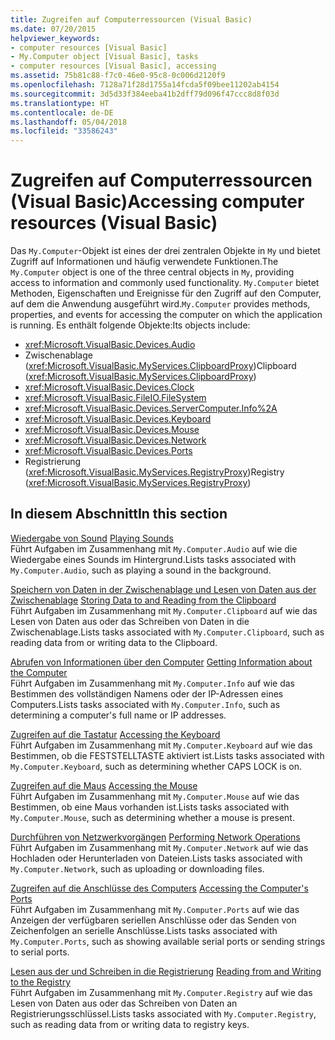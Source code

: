 ```yaml
---
title: Zugreifen auf Computerressourcen (Visual Basic)
ms.date: 07/20/2015
helpviewer_keywords:
- computer resources [Visual Basic]
- My.Computer object [Visual Basic], tasks
- computer resources [Visual Basic], accessing
ms.assetid: 75b81c88-f7c0-46e0-95c8-0c006d2120f9
ms.openlocfilehash: 7128a71f28d1755a14fcda5f09bee11202ab4154
ms.sourcegitcommit: 3d5d33f384eeba41b2dff79d096f47ccc8d8f03d
ms.translationtype: HT
ms.contentlocale: de-DE
ms.lasthandoff: 05/04/2018
ms.locfileid: "33586243"
---
```

# <a name="accessing-computer-resources-visual-basic"></a><span data-ttu-id="08b8f-102">Zugreifen auf Computerressourcen (Visual Basic)</span><span class="sxs-lookup"><span data-stu-id="08b8f-102">Accessing computer resources (Visual Basic)</span></span>

<span data-ttu-id="08b8f-103">Das `My.Computer`-Objekt ist eines der drei zentralen Objekte in `My` und bietet Zugriff auf Informationen und häufig verwendete Funktionen.</span><span class="sxs-lookup"><span data-stu-id="08b8f-103">The `My.Computer` object is one of the three central objects in `My`, providing access to information and commonly used functionality.</span></span> <span data-ttu-id="08b8f-104">`My.Computer` bietet Methoden, Eigenschaften und Ereignisse für den Zugriff auf den Computer, auf dem die Anwendung ausgeführt wird.</span><span class="sxs-lookup"><span data-stu-id="08b8f-104">`My.Computer` provides methods, properties, and events for accessing the computer on which the application is running.</span></span> <span data-ttu-id="08b8f-105">Es enthält folgende Objekte:</span><span class="sxs-lookup"><span data-stu-id="08b8f-105">Its objects include:</span></span>  
  
-   <xref:Microsoft.VisualBasic.Devices.Audio>
-   <span data-ttu-id="08b8f-106">Zwischenablage (<xref:Microsoft.VisualBasic.MyServices.ClipboardProxy>)</span><span class="sxs-lookup"><span data-stu-id="08b8f-106">Clipboard (<xref:Microsoft.VisualBasic.MyServices.ClipboardProxy>)</span></span>
-   <xref:Microsoft.VisualBasic.Devices.Clock>
-   <xref:Microsoft.VisualBasic.FileIO.FileSystem>
-   <xref:Microsoft.VisualBasic.Devices.ServerComputer.Info%2A>
-   <xref:Microsoft.VisualBasic.Devices.Keyboard>
-   <xref:Microsoft.VisualBasic.Devices.Mouse>
-   <xref:Microsoft.VisualBasic.Devices.Network>
-   <xref:Microsoft.VisualBasic.Devices.Ports>
-   <span data-ttu-id="08b8f-107">Registrierung (<xref:Microsoft.VisualBasic.MyServices.RegistryProxy>)</span><span class="sxs-lookup"><span data-stu-id="08b8f-107">Registry (<xref:Microsoft.VisualBasic.MyServices.RegistryProxy>)</span></span>
  
## <a name="in-this-section"></a><span data-ttu-id="08b8f-108">In diesem Abschnitt</span><span class="sxs-lookup"><span data-stu-id="08b8f-108">In this section</span></span>

<span data-ttu-id="08b8f-109">[Wiedergabe von Sound](../../../../visual-basic/developing-apps/programming/computer-resources/playing-sounds.md) </span><span class="sxs-lookup"><span data-stu-id="08b8f-109">[Playing Sounds](../../../../visual-basic/developing-apps/programming/computer-resources/playing-sounds.md) </span></span>  
<span data-ttu-id="08b8f-110">Führt Aufgaben im Zusammenhang mit `My.Computer.Audio` auf wie die Wiedergabe eines Sounds im Hintergrund.</span><span class="sxs-lookup"><span data-stu-id="08b8f-110">Lists tasks associated with `My.Computer.Audio`, such as playing a sound in the background.</span></span>

<span data-ttu-id="08b8f-111">[Speichern von Daten in der Zwischenablage und Lesen von Daten aus der Zwischenablage](../../../../visual-basic/developing-apps/programming/computer-resources/storing-data-to-and-reading-from-the-clipboard.md) </span><span class="sxs-lookup"><span data-stu-id="08b8f-111">[Storing Data to and Reading from the Clipboard](../../../../visual-basic/developing-apps/programming/computer-resources/storing-data-to-and-reading-from-the-clipboard.md) </span></span>  
<span data-ttu-id="08b8f-112">Führt Aufgaben im Zusammenhang mit `My.Computer.Clipboard` auf wie das Lesen von Daten aus oder das Schreiben von Daten in die Zwischenablage.</span><span class="sxs-lookup"><span data-stu-id="08b8f-112">Lists tasks associated with `My.Computer.Clipboard`, such as reading data from or writing data to the Clipboard.</span></span>

<span data-ttu-id="08b8f-113">[Abrufen von Informationen über den Computer](../../../../visual-basic/developing-apps/programming/computer-resources/getting-information-about-the-computer.md) </span><span class="sxs-lookup"><span data-stu-id="08b8f-113">[Getting Information about the Computer](../../../../visual-basic/developing-apps/programming/computer-resources/getting-information-about-the-computer.md) </span></span>  
<span data-ttu-id="08b8f-114">Führt Aufgaben im Zusammenhang mit `My.Computer.Info` auf wie das Bestimmen des vollständigen Namens oder der IP-Adressen eines Computers.</span><span class="sxs-lookup"><span data-stu-id="08b8f-114">Lists tasks associated with `My.Computer.Info`, such as determining a computer's full name or IP addresses.</span></span>

<span data-ttu-id="08b8f-115">[Zugreifen auf die Tastatur](../../../../visual-basic/developing-apps/programming/computer-resources/accessing-the-keyboard.md) </span><span class="sxs-lookup"><span data-stu-id="08b8f-115">[Accessing the Keyboard](../../../../visual-basic/developing-apps/programming/computer-resources/accessing-the-keyboard.md) </span></span>  
<span data-ttu-id="08b8f-116">Führt Aufgaben im Zusammenhang mit `My.Computer.Keyboard` auf wie das Bestimmen, ob die FESTSTELLTASTE aktiviert ist.</span><span class="sxs-lookup"><span data-stu-id="08b8f-116">Lists tasks associated with `My.Computer.Keyboard`, such as determining whether CAPS LOCK is on.</span></span>

<span data-ttu-id="08b8f-117">[Zugreifen auf die Maus](../../../../visual-basic/developing-apps/programming/computer-resources/accessing-the-mouse.md) </span><span class="sxs-lookup"><span data-stu-id="08b8f-117">[Accessing the Mouse](../../../../visual-basic/developing-apps/programming/computer-resources/accessing-the-mouse.md) </span></span>  
<span data-ttu-id="08b8f-118">Führt Aufgaben im Zusammenhang mit `My.Computer.Mouse` auf wie das Bestimmen, ob eine Maus vorhanden ist.</span><span class="sxs-lookup"><span data-stu-id="08b8f-118">Lists tasks associated with `My.Computer.Mouse`, such as determining whether a mouse is present.</span></span>

<span data-ttu-id="08b8f-119">[Durchführen von Netzwerkvorgängen](../../../../visual-basic/developing-apps/programming/computer-resources/performing-network-operations.md) </span><span class="sxs-lookup"><span data-stu-id="08b8f-119">[Performing Network Operations](../../../../visual-basic/developing-apps/programming/computer-resources/performing-network-operations.md) </span></span>  
<span data-ttu-id="08b8f-120">Führt Aufgaben im Zusammenhang mit `My.Computer.Network` auf wie das Hochladen oder Herunterladen von Dateien.</span><span class="sxs-lookup"><span data-stu-id="08b8f-120">Lists tasks associated with `My.Computer.Network`, such as uploading or downloading files.</span></span>

<span data-ttu-id="08b8f-121">[Zugreifen auf die Anschlüsse des Computers](../../../../visual-basic/developing-apps/programming/computer-resources/accessing-the-computer-s-ports.md) </span><span class="sxs-lookup"><span data-stu-id="08b8f-121">[Accessing the Computer's Ports](../../../../visual-basic/developing-apps/programming/computer-resources/accessing-the-computer-s-ports.md) </span></span>  
<span data-ttu-id="08b8f-122">Führt Aufgaben im Zusammenhang mit `My.Computer.Ports` auf wie das Anzeigen der verfügbaren seriellen Anschlüsse oder das Senden von Zeichenfolgen an serielle Anschlüsse.</span><span class="sxs-lookup"><span data-stu-id="08b8f-122">Lists tasks associated with `My.Computer.Ports`, such as showing available serial ports or sending strings to serial ports.</span></span>

<span data-ttu-id="08b8f-123">[Lesen aus der und Schreiben in die Registrierung](../../../../visual-basic/developing-apps/programming/computer-resources/reading-from-and-writing-to-the-registry.md) </span><span class="sxs-lookup"><span data-stu-id="08b8f-123">[Reading from and Writing to the Registry](../../../../visual-basic/developing-apps/programming/computer-resources/reading-from-and-writing-to-the-registry.md) </span></span>  
<span data-ttu-id="08b8f-124">Führt Aufgaben im Zusammenhang mit `My.Computer.Registry` auf wie das Lesen von Daten aus oder das Schreiben von Daten an Registrierungsschlüssel.</span><span class="sxs-lookup"><span data-stu-id="08b8f-124">Lists tasks associated with `My.Computer.Registry`, such as reading data from or writing data to registry keys.</span></span>
